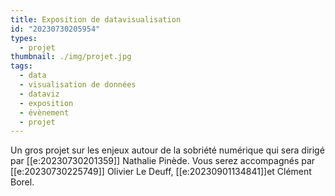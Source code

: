 ```yaml
---
title: Exposition de datavisualisation
id: "20230730205954"
types:
  - projet
thumbnail: ./img/projet.jpg
tags:
  - data
  - visualisation de données
  - dataviz
  - exposition
  - évènement
  - projet
---
```


Un gros projet sur les enjeux autour de la sobriété numérique qui sera dirigé par [[e:20230730201359]] Nathalie Pinède. Vous serez accompagnés par [[e:20230730225749]] Olivier Le Deuff,  [[e:20230901134841]]et Clément Borel.

